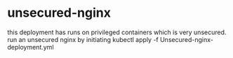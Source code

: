 # unsecured-nginx
this deployment has runs on privileged containers which is very unsecured. 
run an unsecured nginx by initiating kubectl apply -f Unsecured-nginx-deployment.yml 
